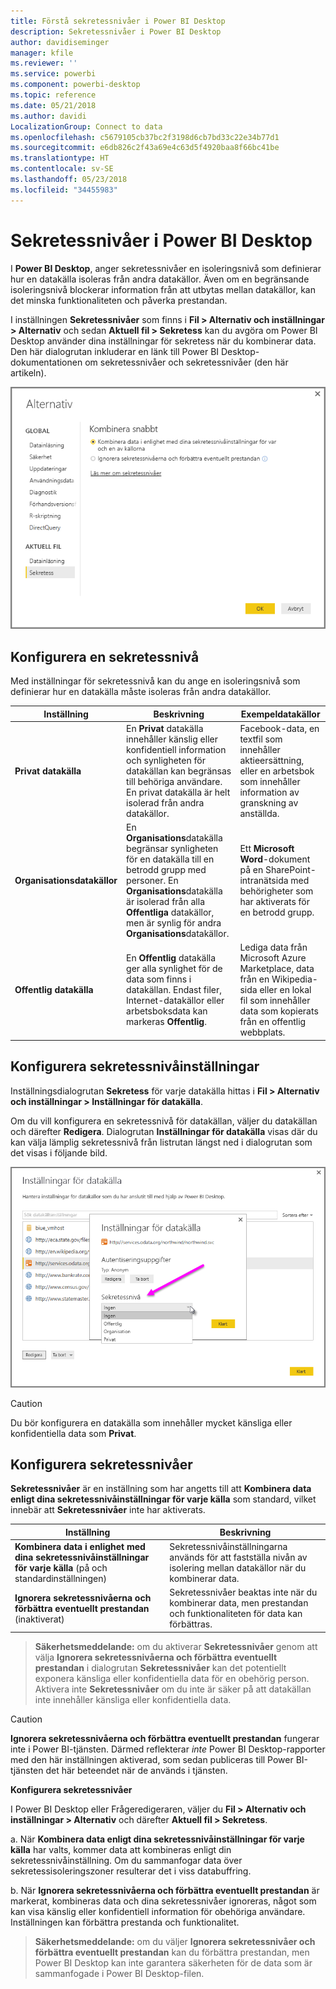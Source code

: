 ```yaml
---
title: Förstå sekretessnivåer i Power BI Desktop
description: Sekretessnivåer i Power BI Desktop
author: davidiseminger
manager: kfile
ms.reviewer: ''
ms.service: powerbi
ms.component: powerbi-desktop
ms.topic: reference
ms.date: 05/21/2018
ms.author: davidi
LocalizationGroup: Connect to data
ms.openlocfilehash: c5679105cb37bc2f3198d6cb7bd33c22e34b77d1
ms.sourcegitcommit: e6db826c2f43a69e4c63d5f4920baa8f66bc41be
ms.translationtype: HT
ms.contentlocale: sv-SE
ms.lasthandoff: 05/23/2018
ms.locfileid: "34455983"
---
```

# <a name="power-bi-desktop-privacy-levels"></a>Sekretessnivåer i Power BI Desktop
I **Power BI Desktop**, anger sekretessnivåer en isoleringsnivå som definierar hur en datakälla isoleras från andra datakällor. Även om en begränsande isoleringsnivå blockerar information från att utbytas mellan datakällor, kan det minska funktionaliteten och påverka prestandan.

I inställningen **Sekretessnivåer** som finns i **Fil > Alternativ och inställningar > Alternativ** och sedan **Aktuell fil > Sekretess** kan du avgöra om Power BI Desktop använder dina inställningar för sekretess när du kombinerar data. Den här dialogrutan inkluderar en länk till Power BI Desktop-dokumentationen om sekretessnivåer och sekretessnivåer (den här artikeln).

![](media/desktop-privacy-levels/desktop_privacylevels1.png)

## <a name="configure-a-privacy-level"></a>Konfigurera en sekretessnivå
Med inställningar för sekretessnivå kan du ange en isoleringsnivå som definierar hur en datakälla måste isoleras från andra datakällor.

| Inställning | Beskrivning | Exempeldatakällor |
| --- | --- | --- |
| **Privat datakälla** |En **Privat** datakälla innehåller känslig eller konfidentiell information och synligheten för datakällan kan begränsas till behöriga användare. En privat datakälla är helt isolerad från andra datakällor. |Facebook-data, en textfil som innehåller aktieersättning, eller en arbetsbok som innehåller information av granskning av anställda. |
| **Organisationsdatakällor** |En **Organisations**datakälla begränsar synligheten för en datakälla till en betrodd grupp med personer. En **Organisations**datakälla är isolerad från alla **Offentliga** datakällor, men är synlig för andra **Organisations**datakällor. |Ett **Microsoft Word**-dokument på en SharePoint-intranätsida med behörigheter som har aktiverats för en betrodd grupp. |
| **Offentlig datakälla** |En **Offentlig** datakälla ger alla synlighet för de data som finns i datakällan. Endast filer, Internet-datakällor eller arbetsboksdata kan markeras **Offentlig**. |Lediga data från Microsoft Azure Marketplace, data från en Wikipedia-sida eller en lokal fil som innehåller data som kopierats från en offentlig webbplats. |

## <a name="configure-privacy-level-settings"></a>Konfigurera sekretessnivåinställningar
Inställningsdialogrutan **Sekretess** för varje datakälla hittas i **Fil > Alternativ och inställningar > Inställningar för datakälla**.

Om du vill konfigurera en sekretessnivå för datakällan, väljer du datakällan och därefter **Redigera**. Dialogrutan **Inställningar för datakälla** visas där du kan välja lämplig sekretessnivå från listrutan längst ned i dialogrutan som det visas i följande bild.

![](media/desktop-privacy-levels/desktop_privacylevels2.png)

> [!CAUTION]
> Du bör konfigurera en datakälla som innehåller mycket känsliga eller konfidentiella data som **Privat**.
> 

## <a name="configure-privacy-levels"></a>Konfigurera sekretessnivåer
**Sekretessnivåer** är en inställning som har angetts till att **Kombinera data enligt dina sekretessnivåinställningar för varje källa** som standard, vilket innebär att **Sekretessnivåer** inte har aktiverats.

| Inställning | Beskrivning |
| --- | --- |
| **Kombinera data i enlighet med dina sekretessnivåinställningar för varje källa** (på och standardinställningen) |Sekretessnivåinställningarna används för att fastställa nivån av isolering mellan datakällor när du kombinerar data. |
| **Ignorera sekretessnivåerna och förbättra eventuellt prestandan** (inaktiverat) |Sekretessnivåer beaktas inte när du kombinerar data, men prestandan och funktionaliteten för data kan förbättras. |

> **Säkerhetsmeddelande:** om du aktiverar **Sekretessnivåer** genom att välja **Ignorera sekretessnivåerna och förbättra eventuellt prestandan** i dialogrutan **Sekretessnivåer** kan det potentiellt exponera känsliga eller konfidentiella data för en obehörig person. Aktivera inte **Sekretessnivåer** om du inte är säker på att datakällan inte innehåller känsliga eller konfidentiella data.
> 
> 

> [!CAUTION]
> **Ignorera sekretessnivåerna och förbättra eventuellt prestandan** fungerar inte i Power BI-tjänsten. Därmed reflekterar *inte* Power BI Desktop-rapporter med den här inställningen aktiverad, som sedan publiceras till Power BI-tjänsten det här beteendet när de används i tjänsten.
> 

**Konfigurera sekretessnivåer**

I Power BI Desktop eller Frågeredigeraren, väljer du **Fil > Alternativ och inställningar > Alternativ** och därefter **Aktuell fil > Sekretess**.

a. När **Kombinera data enligt dina sekretessnivåinställningar för varje källa** har valts, kommer data att kombineras enligt din sekretessnivåinställning. Om du sammanfogar data över sekretessisoleringszoner resulterar det i viss databuffring.

b. När **Ignorera sekretessnivåerna och förbättra eventuellt prestandan** är markerat, kombineras data och dina sekretessnivåer ignoreras, något som kan visa känslig eller konfidentiell information för obehöriga användare. Inställningen kan förbättra prestanda och funktionalitet.

> **Säkerhetsmeddelande:** om du väljer **Ignorera sekretessnivåer och förbättra eventuellt prestandan** kan du förbättra prestandan, men Power BI Desktop kan inte garantera säkerheten för de data som är sammanfogade i Power BI Desktop-filen.
> 
> 

